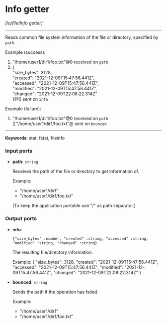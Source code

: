 # Info getter

_[io/file/Info getter]_

---

Reads common file system information of the file or directory, specified by `path`.  
  
Example (success):  
1. "/home/user1/dir1/foo.txt"@0 received on `path`  
2. {  
  "size_bytes": 3128,  
  "created": "2021-12-09T15:47:56.441Z",  
  "accessed": "2021-12-09T15:47:56.441Z",  
  "modified": "2021-12-09T15:47:56.441Z",  
  "changed": "2021-12-09T22:08:22.314Z"  
}@0 sent on `info`  
  
Example (failure):  
1. "/home/user1/dir1/foo.txt"@0 received on `path`  
2."/home/user1/dir1/foo.txt"@ sent on `bounced`  

---

__Keywords__: stat, fstat, fileinfo

### Input ports

* __path__: ` string `

    Receives the path of the file or directory to get information of.
    
    Example:
    - "/home/user1/dir1"
    - "/home/user1/dir1/foo.txt"
    
    (To keep the application portable use "/" as path separator.)

### Output ports

* __info__: 
    ```
    {"size_bytes" :number, "created" :string, "accessed" :string, "modified" :string, "changed" :string}
    ```

    The resulting file/directory information.
    
    Example:
    {
      "size_bytes": 3128,
      "created": "2021-12-09T15:47:56.441Z",
      "accessed": "2021-12-09T15:47:56.441Z",
      "modified": "2021-12-09T15:47:56.441Z",
      "changed": "2021-12-09T22:08:22.314Z"
    }


* __bounced__: ` string `

    Sends the path if the operation has failed.
    
    Example:
    - "/home/user1/dir1"
    - "/home/user1/dir1/foo.txt"

